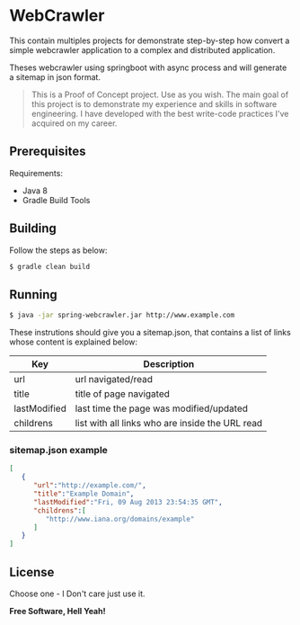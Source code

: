 # WebCrawler

This contain multiples projects for demonstrate step-by-step how convert a simple webcrawler application to a complex and distributed application.

Theses webcrawler using springboot with async process and will generate a sitemap in json format.

> This is a Proof of Concept project. Use as you wish. 
> The main goal of this project is to demonstrate my experience and skills in software engineering. I have developed with the best write-code practices I've acquired on my career.


## Prerequisites

Requirements:
 - Java 8
 - Gradle Build Tools

## Building 
Follow the steps as below:

```sh
$ gradle clean build
```

## Running 
```sh
$ java -jar spring-webcrawler.jar http://www.example.com
```

These instrutions should give you a sitemap.json, that contains a list of links whose content is explained below: 

| Key | Description |
| ------ | ------ |
| url | url navigated/read |
| title | title of page navigated |
| lastModified | last time the page was modified/updated  |
| childrens | list with all links who are inside the URL read  |

### sitemap.json example
```json 
[  
   {  
      "url":"http://example.com/",
      "title":"Example Domain",
      "lastModified":"Fri, 09 Aug 2013 23:54:35 GMT",
      "childrens":[  
         "http://www.iana.org/domains/example"
      ]
   }
]
```

License
----
Choose one - I Don't care just use it.

**Free Software, Hell Yeah!**
